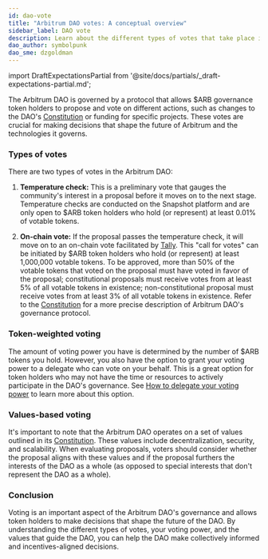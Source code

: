 ```yaml
---
id: dao-vote
title: "Arbitrum DAO votes: A conceptual overview"
sidebar_label: DAO vote
description: Learn about the different types of votes that take place in the Arbitrum DAO.
dao_author: symbolpunk
dao_sme: dzgoldman
---
```


import DraftExpectationsPartial from '@site/docs/partials/_draft-expectations-partial.md'; 

<DraftExpectationsPartial />

The <a data-quicklook-from='arbitrum-dao'>Arbitrum DAO </a>is governed by a protocol that allows <a data-quicklook-from='arb'>$ARB</a> governance token holders to propose and vote on different actions, such as changes to the DAO's [Constitution](../dao-constitution.md) or funding for specific projects. These votes are crucial for making decisions that shape the future of Arbitrum and the technologies it governs.

### Types of votes

There are two types of votes in the Arbitrum DAO:

1. **Temperature check:** This is a preliminary vote that gauges the community's interest in a proposal before it moves on to the next stage. Temperature checks are conducted on the Snapshot platform and are only open to $ARB token holders who hold (or represent) at least 0.01% of <a data-quicklook-from='votable-tokens'>votable tokens</a>.

2. **On-chain vote:** If the proposal passes the temperature check, it will move on to an on-chain vote facilitated by [Tally](https://tally.xyz/gov/arbitrum). This "call for votes" can be initiated by $ARB token holders who hold (or represent) at least 1,000,000 votable tokens. To be approved, more than 50% of the votable tokens that voted on the proposal must have voted in favor of the proposal; <a data-quicklook-from='constitutional-aip'>constitutional proposals</a> must receive votes from at least 5% of all votable tokens in existence; <a data-quicklook-from='nonconstitutional-aip'>non-constitutional proposal</a> must receive votes from at least 3% of all votable tokens in existence. Refer to the [Constitution](../dao-constitution.md) for a more precise description of Arbitrum DAO's governance protocol.

### Token-weighted voting

The amount of voting power you have is determined by the number of $ARB tokens you hold. However, you also have the option to grant your voting power to a <a data-quicklook-from='delegate'>delegate</a> who can vote on your behalf. This is a great option for token holders who may not have the time or resources to actively participate in the DAO's governance. See [How to delegate your voting power](../how-tos/select-delegate-voting-power.md) to learn more about this option.

### Values-based voting

It's important to note that the Arbitrum DAO operates on a set of values outlined in its [Constitution](../dao-constitution.md). These values include decentralization, security, and scalability. When evaluating proposals, voters should consider whether the proposal aligns with these values and if the proposal furthers the interests of the DAO as a whole (as opposed to special interests that don't represent the DAO as a whole).

### Conclusion

Voting is an important aspect of the Arbitrum DAO's governance and allows token holders to make decisions that shape the future of the DAO. By understanding the different types of votes, your voting power, and the values that guide the DAO, you can help the DAO make collectively informed and incentives-aligned decisions.
